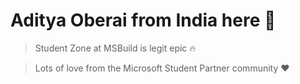 # Aditya Oberai from India here 🙌

> Student Zone at MSBuild is legit epic 🔥

>Lots of love from the Microsoft Student Partner community ❤

